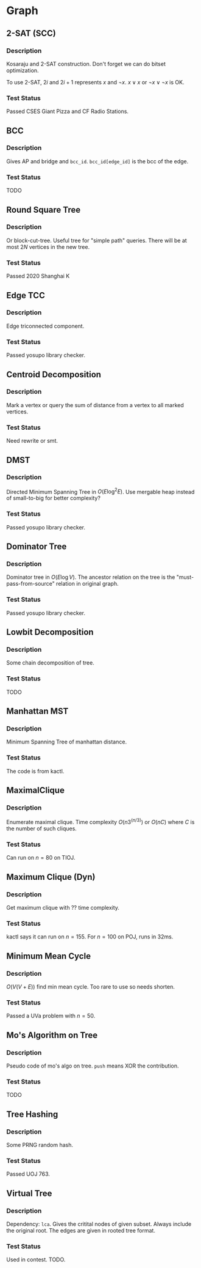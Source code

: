 # Graph

## 2-SAT (SCC)
### Description
Kosaraju and 2-SAT construction.
Don't forget we can do bitset optimization.

To use 2-SAT, $2i$ and $2i+1$ represents $x$ and $\neg x$.
$x \lor x$ or $\neg x \lor \neg x$ is OK.
### Test Status
Passed CSES Giant Pizza and CF Radio Stations.

## BCC
### Description
Gives AP and bridge and `bcc_id`.
`bcc_id[edge_id]` is the bcc of the edge.
### Test Status
TODO

## Round Square Tree
### Description
Or block-cut-tree. Useful tree for "simple path" queries.
There will be at most $2N$ vertices in the new tree.
### Test Status
Passed 2020 Shanghai K

## Edge TCC
### Description
Edge triconnected component.
### Test Status
Passed yosupo library checker.

## Centroid Decomposition
### Description
Mark a vertex or query the sum of distance from a vertex to
all marked vertices.
### Test Status
Need rewrite or smt.

## DMST
### Description
Directed Minimum Spanning Tree in $O(E\log ^2 E)$.
Use mergable heap instead of small-to-big for better complexity?
### Test Status
Passed yosupo library checker.

## Dominator Tree
### Description
Dominator tree in $O(E\log V)$.
The ancestor relation on the tree is the
"must-pass-from-source" relation in original graph.

### Test Status
Passed yosupo library checker.

## Lowbit Decomposition
### Description
Some chain decomposition of tree.
### Test Status
TODO

## Manhattan MST
### Description
Minimum Spanning Tree of manhattan distance.
### Test Status
The code is from kactl.

## MaximalClique
### Description
Enumerate maximal clique.
Time complexity $O(n3^(n/3))$ or $O(nC)$ where $C$
is the number of such cliques.
### Test Status
Can run on $n=80$ on TIOJ.

## Maximum Clique (Dyn)
### Description
Get maximum clique with ?? time complexity.

### Test Status
kactl says it can run on $n=155$.
For $n=100$ on POJ, runs in 32ms.

## Minimum Mean Cycle
### Description
$O(V(V+E))$ find min mean cycle.
Too rare to use so needs shorten.
### Test Status
Passed a UVa problem with $n=50$.

## Mo's Algorithm on Tree
### Description
Pseudo code of mo's algo on tree.
`push` means XOR the contribution.
### Test Status
TODO

## Tree Hashing
### Description
Some PRNG random hash.
### Test Status
Passed UOJ 763.

## Virtual Tree
### Description
Dependency: `lca`.
Gives the critital nodes of given subset.
Always include the original root.
The edges are given in rooted tree format.
### Test Status
Used in contest. TODO.
